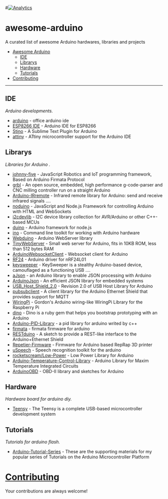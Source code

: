#[![Analytics](https://ga-beacon.appspot.com/UA-67438080-1/awesome-arduino/readme?pixel)](https://github.com/Lembed/awesome-arduino)
# awesome-arduino
A curated list of awesome Arduino hardwares, libraries and projects
- [Awesome Arduino](#awesome-Arduino)
    - [IDE](#ide)
    - [Librarys](#librarys)
    - [Hardware](#hardware)
    - [Tutorials](#tutorials)
- [Contributing](#contributing)

- - -

## IDE

*Arduino developments.*

* [arduino](https://github.com/arduino/Arduino) - office arduino ide
* [ESP8266 IDE](https://github.com/esp8266/Arduino) - Arduino IDE for ESP8266
* [Stino](https://github.com/Robot-Will/Stino) - A Sublime Text Plugin for Arduino
* [attiny](https://github.com/damellis/attiny) - ATtiny microcontroller support for the Arduino IDE

## Librarys

*Libraries for Arduino .*

* [johnny-five](https://github.com/rwaldron/johnny-five) - JavaScript Robotics and IoT programming framework, Based on Arduino Firmata Protocol
* [grbl](https://github.com/grbl/grbl) - An open source, embedded, high performance g-code-parser and CNC milling controller run on a straight Arduino
* [Arduino-IRremote](https://github.com/z3t0/Arduino-IRremote) - Infrared remote library for Arduino: send and receive infrared signals ....
* [noduino](https://github.com/sbstjn/noduino) - JavaScript and Node.js Framework for controlling Arduino with HTML and WebSockets
* [i2cdevlib](https://github.com/jrowberg/i2cdevlib) - I2C device library collection for AVR/Arduino or other C++-based MCUs
* [duino](https://github.com/ecto/duino) - Arduino framework for node.js
* [ino](https://github.com/amperka/ino) - Command line toolkit for working with Arduino hardware
* [Webduino](https://github.com/sirleech/Webduino) - Arduino WebServer library
* [TinyWebServer](https://github.com/ovidiucp/TinyWebServer) - Small web server for Arduino, fits in 10KB ROM, less than 512 bytes RAM
* [ArduinoWebsocketClient](https://github.com/krohling/ArduinoWebsocketClient) - Websocket client for Arduino
* [RF24](https://github.com/maniacbug/RF24) - Arduino driver for nRF24L01
* [keysweeper](https://github.com/samyk/keysweeper) - KeySweeper is a stealthy Arduino-based device, camouflaged as a functioning USB ....
* [aJson](https://github.com/interactive-matter/aJson) - an Arduino library to enable JSON processing with Arduino
* [ArduinoJson](https://github.com/bblanchon/ArduinoJson) - An efficient JSON library for embedded systems
* [USB_Host_Shield_2.0](https://github.com/felis/USB_Host_Shield_2.0) - Revision 2.0 of USB Host Library for Arduino
* [pubsubclient](https://github.com/knolleary/pubsubclient) - A client library for the Arduino Ethernet Shield that provides support for MQTT
* [WiringPi](https://github.com/WiringPi/WiringPi) - Gordon's Arduino wiring-like WiringPi Library for the Raspberry Pi
* [dino](https://github.com/austinbv/dino) - Dino is a ruby gem that helps you bootstrap prototyping with an Arduino
* [Arduino-PID-Library](https://github.com/br3ttb/Arduino-PID-Library) -  a pid library for arduino writed by c++
* [firmata](https://github.com/firmata/arduino) - firmata firmware for arduino
* [RESTduino](https://github.com/jjg/RESTduino) - A sketch to provide a REST-like interface to the Arduino+Ethernet Shield
* [Repetier-Firmware](https://github.com/repetier/Repetier-Firmware) - Firmware for Arduino based RepRap 3D printer
* [uSpeech](https://github.com/arjo129/uSpeech) - Speech recognition toolkit for the arduino
* [rocketscream/Low-Power](https://github.com/rocketscream/Low-Power) - Low Power Library for Arduino
* [Arduino-Temperature-Control-Library](https://github.com/milesburton/Arduino-Temperature-Control-Library) - Arduino Library for Maxim Temperature Integrated Circuits
* [ArduinoOBD](https://github.com/stanleyhuangyc/ArduinoOBD) - OBD-II library and sketches for Arduino

## Hardware

*Hardware board for arduino diy.*

* [Teensy](https://www.pjrc.com/teensy/) - The Teensy is a complete USB-based microcontroller development system


## Tutorials

*Tutorials for arduino flash.*

* [Arduino-Tutorial-Series](https://github.com/sciguy14/Arduino-Tutorial-Series) - These are the supporting materials for my popular series of Tutorials on the Arduino Microcontroller Platform


# [Contributing](https://github.com/lembed/awesome-arduino/blob/master/CONTRIBUTING.md)

Your contributions are always welcome!
